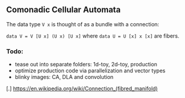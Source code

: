## Comonadic Cellular Automata ##

The data type `V x` is thought of as a bundle with a connection:

`data V = V [U x] (U x) [U x]` where `data U = U [x] x [x]` are fibers.

### Todo: ###
- tease out into separate folders: 1d-toy, 2d-toy, production
- optimize production code via parallelization and vector types
- blinky images: CA, DLA and convolution


[.] https://en.wikipedia.org/wiki/Connection_(fibred_manifold)